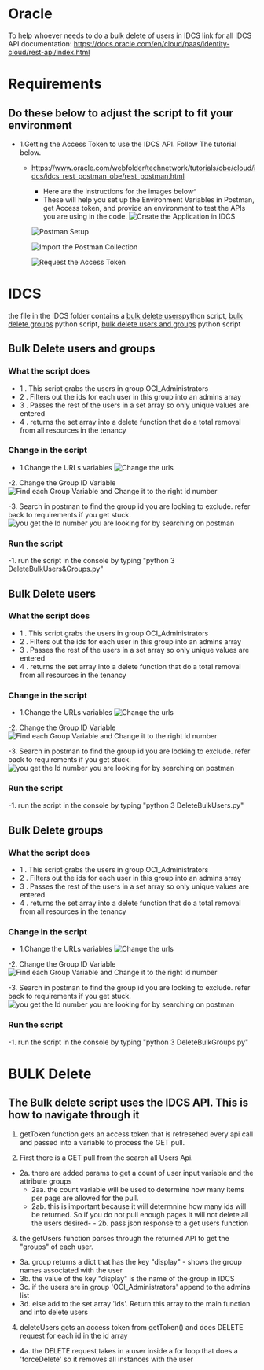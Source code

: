 
# Oracle
To help whoever needs to do a bulk delete of users in IDCS
link for all IDCS API documentation: https://docs.oracle.com/en/cloud/paas/identity-cloud/rest-api/index.html

# Requirements
Do these below to adjust the script to fit your environment
-
- 1.Getting the Access Token to use the IDCS API. Follow The tutorial below. 
  - https://www.oracle.com/webfolder/technetwork/tutorials/obe/cloud/idcs/idcs_rest_postman_obe/rest_postman.html
  
    - Here are the instructions for the images below^ 
    - These will help you set up the Environment Variables in Postman, get Access token, and provide an environment to test the APIs you are using in the code.
    ![Create the Application in IDCS](https://github.com/tyree88/Oracle/blob/master/IDCS/Images/Screen%20Shot%202020-10-22%20at%201.07.06%20PM.png?raw=true)
    
    ![Postman Setup](https://github.com/tyree88/Oracle/blob/master/IDCS/Images/Screen%20Shot%202020-10-22%20at%201.07.46%20PM.png?raw=true)
    
    ![Import the Postman Collection](https://github.com/tyree88/Oracle/blob/master/IDCS/Images/Screen%20Shot%202020-10-22%20at%201.08.14%20PM.png?raw=true)
    
    ![Request the Access Token](https://github.com/tyree88/Oracle/blob/master/IDCS/Images/Screen%20Shot%202020-10-22%20at%201.08.31%20PM.png?raw=true)

# IDCS 
the file in the IDCS folder contains a [bulk delete users](https://github.com/tyree88/Oracle/blob/master/IDCS/Python/DeleteBulkUsers.py)python script, [bulk delete groups](https://github.com/tyree88/Oracle/blob/master/IDCS/Python/DeleteBulkGroups.py) python script, [bulk delete users and groups](https://github.com/tyree88/Oracle/blob/master/IDCS/Python/DeleteBulkUsers%26Groups.py) python script

 

## Bulk Delete users and groups
### What the script does
- 1 . This script grabs the users in group OCI_Administrators
- 2 . Filters out the ids for each user in this group into an admins array
- 3 . Passes the rest of the users in a set array so only unique values are entered
- 4 . returns the set array into a delete function that do a total removal from all resources in the tenancy

### Change in the script
- 1.Change the URLs variables
![Change the urls](https://github.com/tyree88/Oracle/blob/master/IDCS/Images/Change%20URLs.png?raw=true)
 
 
 -2. Change the Group ID Variable
 ![Find each Group Variable and Change it to the right id number](https://github.com/tyree88/Oracle/blob/master/IDCS/Images/Screen%20Shot%202020-11-16%20at%204.18.45%20PM.png?raw=true)
 
 -3. Search in postman to find the group id you are looking to exclude. refer back to requirements if you get stuck.
 ![you get the Id number you are looking for by searching on postman](https://github.com/tyree88/Oracle/blob/master/IDCS/Images/Screen%20Shot%202020-11-17%20at%2010.15.37%20AM.png?raw=true)


 ### Run the script
 -1. run the script in the console by typing "python 3 DeleteBulkUsers&Groups.py"


## Bulk Delete users
### What the script does
- 1 . This script grabs the users in group OCI_Administrators
- 2 . Filters out the ids for each user in this group into an admins array
- 3 . Passes the rest of the users in a set array so only unique values are entered
- 4 . returns the set array into a delete function that do a total removal from all resources in the tenancy

### Change in the script
- 1.Change the URLs variables
![Change the urls](https://github.com/tyree88/Oracle/blob/master/IDCS/Images/Change%20URLs.png?raw=true)
 
 
 -2. Change the Group ID Variable
 ![Find each Group Variable and Change it to the right id number](https://github.com/tyree88/Oracle/blob/master/IDCS/Images/Screen%20Shot%202020-11-16%20at%204.18.45%20PM.png?raw=true)
 
 -3. Search in postman to find the group id you are looking to exclude. refer back to requirements if you get stuck.
 ![you get the Id number you are looking for by searching on postman](https://github.com/tyree88/Oracle/blob/master/IDCS/Images/Screen%20Shot%202020-11-17%20at%2010.15.37%20AM.png?raw=true)


 ### Run the script
 -1. run the script in the console by typing "python 3 DeleteBulkUsers.py"
 
 

## Bulk Delete groups
### What the script does
- 1 . This script grabs the users in group OCI_Administrators
- 2 . Filters out the ids for each user in this group into an admins array
- 3 . Passes the rest of the users in a set array so only unique values are entered
- 4 . returns the set array into a delete function that do a total removal from all resources in the tenancy

### Change in the script
- 1.Change the URLs variables
![Change the urls](https://github.com/tyree88/Oracle/blob/master/IDCS/Images/Change%20URLs.png?raw=true)
 
 
 -2. Change the Group ID Variable
 ![Find each Group Variable and Change it to the right id number](https://github.com/tyree88/Oracle/blob/master/IDCS/Images/Screen%20Shot%202020-11-16%20at%204.18.45%20PM.png?raw=true)
 
 -3. Search in postman to find the group id you are looking to exclude. refer back to requirements if you get stuck.
 ![you get the Id number you are looking for by searching on postman](https://github.com/tyree88/Oracle/blob/master/IDCS/Images/Screen%20Shot%202020-11-17%20at%2010.15.37%20AM.png?raw=true)


 ### Run the script
 -1. run the script in the console by typing "python 3 DeleteBulkGroups.py"


# BULK Delete 
The Bulk delete script uses the IDCS API. This is how to navigate through it
- 
1. getToken function gets an access token that is refresehed every api call and passed into a variable to process the GET pull.

2. First there is a GET pull from the search all Users Api. 
  - 2a. there are added params to get a count of user input variable and the attribute groups 
    - 2aa. the count variable will be used to determine how many items per page are allowed for the pull. 
    - 2ab. this is important because it will determnine how many ids will be returned. So if you do not pull enough pages it will not delete all the users desired-   - 2b. pass json response to a get users function

3. the getUsers function parses through the returned API to get the "groups" of each user. 
 -  3a. group returns a dict that has the key "display" - shows the group names associated with the user 
 -  3b. the value of the key "display" is the name of the group in IDCS
 -  3c. if the users are in group 'OCI_Administrators' append to the admins list
 -  3d. else add to the set array 'ids'. Return this array to the main function and into delete users
 
4. deleteUsers gets an access token from getToken() and does DELETE request for each id in the id array
 -  4a. the DELETE request takes in a user inside a for loop that does a 'forceDelete' so it removes all instances with the user

